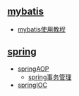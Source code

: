 ## [mybatis](https://github.com/yuyumyself/ssm-springBoot/tree/master/mybaits)
- [mybatis使用教程](https://github.com/yuyumyself/ssm-springBoot/tree/master/mybaits)

## [spring](https://github.com/yuyumyself/ssm-springBoot/tree/master/spring)
- [springAOP](https://github.com/yuyumyself/ssm-springBoot/tree/master/spring/AOP)
    - [spring事务管理](https://github.com/yuyumyself/ssm-springBoot/tree/master/spring/AOP/spring%E4%BA%8B%E5%8A%A1%E7%AE%A1%E7%90%86)
- [springIOC](https://github.com/yuyumyself/ssm-springBoot/tree/master/spring/IOC)